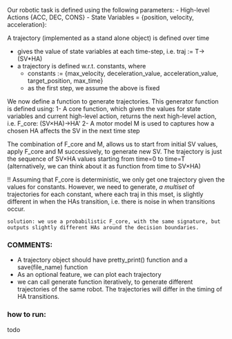 Our robotic task is defined using the following parameters:
	- High-level Actions {ACC, DEC, CONS}
	- State Variables = {position, velocity, acceleration}: 

A trajectory (implemented as a stand alone object) is defined over time 
  - gives the value of state variables at each time-step, i.e. traj := T->(SV*HA) 
  - a trajectory is defined w.r.t. constants, where 
  	- constants := {max_velocity, deceleration_value, acceleration_value, target_position, max_time}
	- as the first step, we assume the above is fixed

	
We now define a function to generate trajectories. This generator function is defined using:
  1- A core function, which given the values for state variables and
     current high-level action, returns the next high-level action, i.e. F_core: (SV×HA)->HA'
  2- A motor model M is used to captures how a chosen HA affects the SV in the next time step 

The combination of F_core and M, allows us to start from initial SV values,
apply F_core and M successively, to generate new SV. The trajectory is just
the sequence of SV×HA values starting from time=0 to time=T (alternatively, we
can think about it as function from time to SV×HA)

!! Assuming that F_core is deterministic, we only get one trajectory given
the values for constants. However, we need to generate, *a multiset* of
trajectories for each constant, where each traj in this mset, is slightly
different in when the HAs transition, i.e. there is noise in when
transitions occur. 

	solution: we use a probabilistic F_core, with the same signature, but
	outputs slightly different HAs around the decision boundaries. 
 


### COMMENTS:
- A trajectory object should have pretty_print() function and a save(file_name) function
- As an optional feature, we can plot each trajectory 
- we can call generate function iteratively, to generate different trajectories of the same robot. The trajectories will differ in the timing of HA transitions. 


### how to run:
todo


